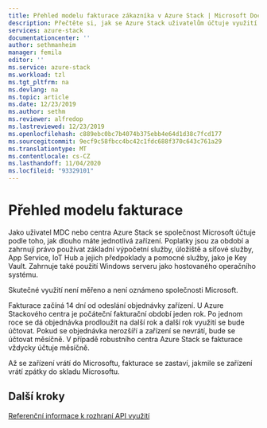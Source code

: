 ```yaml
---
title: Přehled modelu fakturace zákazníka v Azure Stack | Microsoft Docs
description: Přečtěte si, jak se Azure Stack uživatelům účtuje využití prostředků.
services: azure-stack
documentationcenter: ''
author: sethmanheim
manager: femila
editor: ''
ms.service: azure-stack
ms.workload: tzl
ms.tgt_pltfrm: na
ms.devlang: na
ms.topic: article
ms.date: 12/23/2019
ms.author: sethm
ms.reviewer: alfredop
ms.lastreviewed: 12/23/2019
ms.openlocfilehash: c889ebc0bc7b4074b375ebb4e64d1d38c7fcd177
ms.sourcegitcommit: 9ecf9c58fbcc4bc42c1fdc688f370c643c761a29
ms.translationtype: MT
ms.contentlocale: cs-CZ
ms.lasthandoff: 11/04/2020
ms.locfileid: "93329101"
---
```

# <a name="billing-model-overview"></a>Přehled modelu fakturace

Jako uživatel MDC nebo centra Azure Stack se společnost Microsoft účtuje podle toho, jak dlouho máte jednotlivá zařízení. Poplatky jsou za období a zahrnují právo používat základní výpočetní služby, úložiště a síťové služby, App Service, IoT Hub a jejich předpoklady a pomocné služby, jako je Key Vault. Zahrnuje také použití Windows serveru jako hostovaného operačního systému.

Skutečné využití není měřeno a není oznámeno společnosti Microsoft.

Fakturace začíná 14 dní od odeslání objednávky zařízení. U Azure Stackového centra je počáteční fakturační období jeden rok. Po jednom roce se dá objednávka prodloužit na další rok a další rok využití se bude účtovat. Pokud se objednávka nerozšíří a zařízení se nevrátí, bude se účtovat měsíčně. V případě robustního centra Azure Stack se fakturace vždycky účtuje měsíčně.

Až se zařízení vrátí do Microsoftu, fakturace se zastaví, jakmile se zařízení vrátí zpátky do skladu Microsoftu.

## <a name="next-steps"></a>Další kroky

[Referenční informace k rozhraní API využití](analyze-usage-tzl.md)
